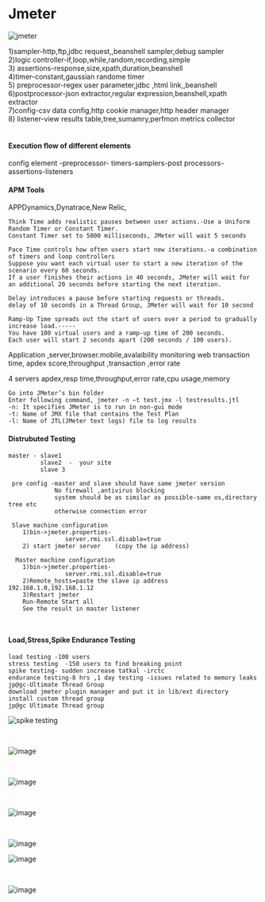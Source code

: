 # Jmeter
![jmeter](https://user-images.githubusercontent.com/24494133/42121906-0ef6e378-7c56-11e8-80ef-b28dc22c618a.png)



1)sampler-http,ftp,jdbc request,,beanshell sampler,debug sampler</br>
2)logic controller-if,loop,while,random,recording,simple</br>
3) assertions-response,size,xpath,duration,beanshell</br>
4)timer-constant,gaussian randome timer</br>
5) preprocessor-regex user parameter,jdbc ,html link,,beanshell
6)postprocessor-json extractor,regular expression,beanshell,xpath extractor</br>
7)config-csv data config,http cookie manager,http header manager</br>
8) listener-view results table,tree,sumamry,perfmon metrics collector</br>
</br>
#### Execution flow of different elements
config element -preprocessor- timers-samplers-post processors-assertions-listeners

#### APM Tools
APPDynamics,Dynatrace,New Relic,

```
Think Time adds realistic pauses between user actions.-Use a Uniform Random Timer or Constant Timer.
Constant Timer set to 5000 milliseconds, JMeter will wait 5 seconds

Pace Time controls how often users start new iterations.-a combination of timers and loop controllers
Suppose you want each virtual user to start a new iteration of the scenario every 60 seconds.
If a user finishes their actions in 40 seconds, JMeter will wait for an additional 20 seconds before starting the next iteration.

Delay introduces a pause before starting requests or threads.
delay of 10 seconds in a Thread Group, JMeter will wait for 10 second

Ramp-Up Time spreads out the start of users over a period to gradually increase load.-----
You have 100 virtual users and a ramp-up time of 200 seconds.
Each user will start 2 seconds apart (200 seconds / 100 users).
```

Application ,server,browser.mobile,avalaibility monitoring
web transaction time, apdex score,throughput ,transaction ,error rate

4 servers 
apdex,resp time,throughput,error rate,cpu usage,memory
```
Go into JMeter’s bin folder
Enter following command, jmeter -n –t test.jmx -l testresults.jtl
-n: It specifies JMeter is to run in non-gui mode
-t: Name of JMX file that contains the Test Plan
-l: Name of JTL(JMeter text logs) file to log results
```

#### Distrubuted Testing
```
master - slave1 
         slave2  -  your site 
         slave 3 
 
 pre config -master and slave should have same jmeter version
             No firewall ,antivirus blocking
             system should be as similar as possible-same os,directory tree etc
             otherwise connection error
 
 Slave machine configuration
    1)bin->jmeter.properties- 
                server.rmi.ssl.disable=true 
    2) start jmeter server    (copy the ip address)       
  
  Master machine configuration
    1)bin->jmeter.properties- 
                server.rmi.ssl.disable=true 
    2)Remote_hosts=paste the slave ip address  192.168.1.0,192.168.1.12
    3)Restart jmeter
    Run-Remote Start all
    See the result in master listener
    
    
 ```
  #### Load,Stress,Spike Endurance Testing              
 ```
load testing -100 users
stress testing  -150 users to find breaking point
spike testing- sudden increase tatkal -irctc
endurance testing-8 hrs ,1 day testing -issues related to memory leaks
jp@gc-Ultimate Thread Group
download jmeter plugin manager and put it in lib/ext directory
install custom thread group
jp@gc Ultimate Thread group
 ```
![spike testing](https://user-images.githubusercontent.com/24494133/89702423-ce543600-d95e-11ea-81df-6680702459c4.PNG)

</br>

![image](https://github.com/user-attachments/assets/e2ee6219-bbd9-4856-bcf8-955c94a1e6ba)

</br>

![image](https://github.com/user-attachments/assets/c90e4685-b383-40a4-ab48-7743c78e942b)

</br>

![image](https://github.com/user-attachments/assets/ad14433f-7086-451b-b671-48d2cfa5a819)

</br>

![image](https://github.com/user-attachments/assets/c8bc79b1-3cf1-4649-af15-7a128d39500b)
</br>

![image](https://github.com/user-attachments/assets/df6e632a-797f-4eb2-89d6-022b508a1f0e)

</br>

![image](https://github.com/user-attachments/assets/10f02190-9e3d-4007-988c-265c471110a3)







